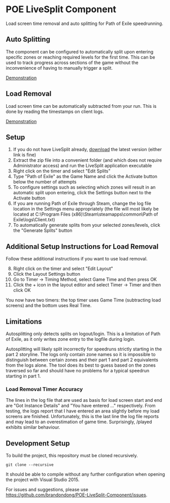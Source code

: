 # POE LiveSplit Component
Load screen time removal and auto splitting for Path of Exile speedrunning.

## Auto Splitting
The component can be configured to automatically split upon entering specific zones or reaching required levels for the first time. This can be used to track progress across sections of the game without the inconvenience of having to manually trigger a split.

[Demonstration](https://i.imgur.com/EN9RCRy.gif)

## Load Removal
Load screen time can be automatically subtracted from your run. This is done by reading the timestamps on client logs.

[Demonstration](https://i.imgur.com/kEhAmBg.gif)

## Setup
1. If you do not have LiveSplit already, [download](http://livesplit.org/downloads/) the latest version (either link is fine)
2. Extract the zip file into a convenient folder (and which does not require Administrator access) and run the LiveSplit application executable
3. Right click on the timer and select "Edit Splits"
4. Type "Path of Exile" as the Game Name and click the Activate button below the number of attempts
5. To configure settings such as selecting which zones will result in an automatic split upon entering, click the Settings button next to the Activate button
6. If you are running Path of Exile through Steam, change the log file location in the Settings menu appropriately (the file will most likely be located at C:\Program Files (x86)\Steam\steamapps\common\Path of Exile\logs\Client.txt)
7. To automatically generate splits from your selected zones/levels, click the "Generate Splits" button

## Additional Setup Instructions for Load Removal
Follow these additional instructions if you want to use load removal.

8. Right click on the timer and select "Edit Layout"
9. Click the Layout Settings button
10. Go to Timer -> Timing Method, select Game Time and then press OK
11. Click the + icon in the layout editor and select Timer -> Timer and then click OK

You now have two timers: the top timer uses Game Time (subtracting load screens) and the bottom uses Real Time.

## Limitations
Autosplitting only detects splits on logout/login. This is a limitation of Path of Exile, as it only writes zone entry to the logfile during login.

Autosplitting will likely split incorrectly for speedruns strictly starting in the part 2 storyline. The logs only contain zone names so it is impossible to distinguish between certain zones and their part 1 and part 2 equivalents from the logs alone. The tool does its best to guess based on the zones traversed so far and should have no problems for a typical speedrun starting in part 1.

### Load Removal Timer Accuracy
The lines in the log file that are used as basis for load screen start and end are "Got Instance Details" and "You have entered ..." respectively. From testing, the logs report that I have entered an area slightly before my load screens are finished. Unfortunately, this is the last line the log file reports and may lead to an overestimation of game time. Surprisingly, /played exhibits similar behaviour.

## Development Setup
To build the project, this repository must be cloned recursively.

`git clone --recursive`

It should be able to compile without any further configuration when opening the project with Visual Studio 2015.

For issues and suggestions, please use https://github.com/brandondong/POE-LiveSplit-Component/issues.
